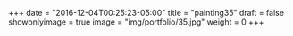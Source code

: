 
+++
date = "2016-12-04T00:25:23-05:00"
title = "painting35"
draft = false
showonlyimage = true
image = "img/portfolio/35.jpg"
weight = 0
+++
